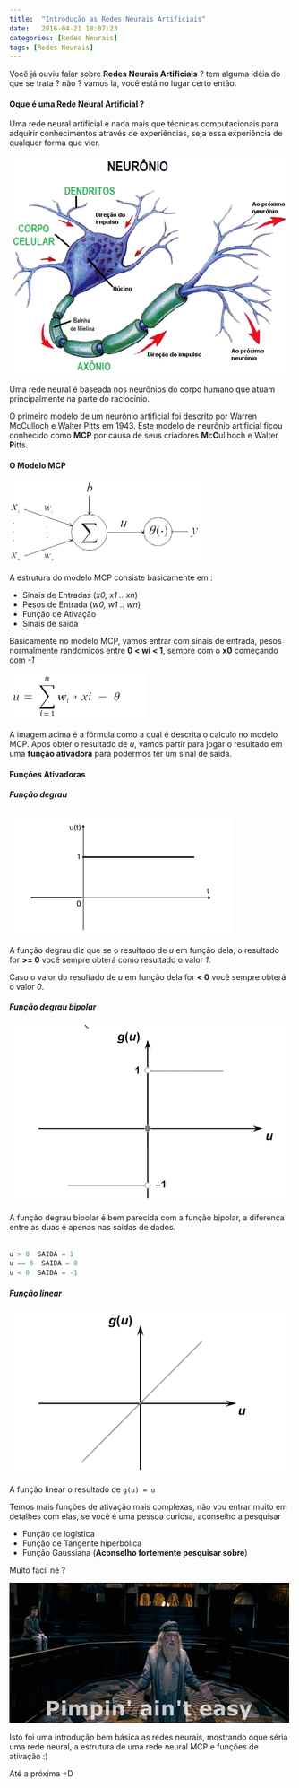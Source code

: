 ```yaml
---
title:  "Introdução as Redes Neurais Artificiais"
date:   2016-04-21 10:07:23
categories: [Redes Neurais]
tags: [Redes Neurais]
---
```


Você já ouviu falar sobre **Redes Neurais Artificiais** ? tem alguma idéia do que se trata ? não ? vamos lá, você está no lugar certo então.

#### Oque é uma Rede Neural Artificial ?
Uma rede neural artificial é nada mais que técnicas computacionais para adquirir conhecimentos através de experiências, seja essa experiência de qualquer forma que vier.

![Estrutura do Neurônio](../images/neuronio-structure.png)

Uma rede neural é baseada nos neurônios do corpo humano que atuam principalmente na parte do  raciocínio.

O primeiro modelo de um neurônio artificial foi descrito por Warren McCulloch e Walter Pitts em 1943. Este modelo de neurônio artificial ficou conhecido como **MCP** por causa de seus criadores **M**c**C**ullhoch e Walter **P**itts.

#### O Modelo MCP
![](../images/modelo-mcp-nobg.png)

A estrutura do modelo MCP consiste basicamente em :

* Sinais de Entradas (_x0, x1 .. xn_)
* Pesos de Entrada (_w0, w1 .. wn_)
* Função de Ativação
* Sinais de saida

Basicamente no modelo MCP, vamos entrar com sinais de entrada, pesos normalmente randomicos entre **0 < wi < 1**, sempre com o **x0** começando com _-1_

![](../images/formula-mcp.png)

A imagem acima é a fórmula como a qual é descrita o calculo no modelo MCP. Apos obter o resultado de _u_, vamos partir para jogar o resultado em uma **função ativadora** para podermos ter um sinal de saida.


#### Funções Ativadoras

##### Função degrau

![](../images/funcao-degrau.png)

A função degrau diz que se o resultado de _u_ em função dela, o resultado for **>= 0** você sempre obterá como resultado o valor _1_.

Caso o valor do resultado de _u_ em função dela for **< 0** você sempre obterá o valor _0_.

##### Função degrau bipolar

![](../images/funcao-degrau-bipolar.png)

A função degrau bipolar é bem parecida com a função bipolar, a diferença entre as duas é apenas nas saidas de dados.

``` python

u > 0  SAIDA = 1
u == 0  SAIDA = 0
u < 0  SAIDA = -1

```

##### Função linear

![](../images/funcao-linear.png)

A função linear o resultado de `g(u) = u`


Temos mais funções de ativação mais complexas, não vou entrar muito em detalhes com elas, se você é uma pessoa curiosa, aconselho a pesquisar

* Função de logística
* Função de Tangente hiperbólica
* Função Gaussiana (**Aconselho fortemente pesquisar sobre**)

Muito facil né ?

![](../images/easy.gif)

Isto foi uma introdução bem básica as redes neurais, mostrando oque séria uma rede neural, a estrutura de uma rede neural MCP e funções de ativação :)

Até a próxima =D
